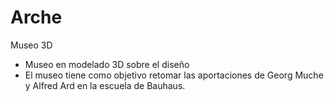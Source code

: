 # Arche
Museo 3D

- Museo en modelado 3D sobre el diseño
 - El museo tiene como objetivo retomar las aportaciones de Georg Muche y Alfred Ard en la escuela de Bauhaus.

